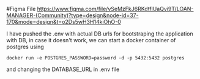 #Figma File
https://www.figma.com/file/vSeMzFkJ6RKdtflUaQvi9T/LOAN-MANAGER-(Community)?type=design&node-id=37-170&mode=design&t=o2Ds5wH3H14kiOhO-0


I have pushed the .env with actual DB urls for bootstraping the application with DB, in case it doesn't work, we can start a docker container of postgres using

`docker run -e POSTGRES_PASSWORD=password -d -p 5432:5432 postgres`

and changing the DATABASE_URL in .env file 
